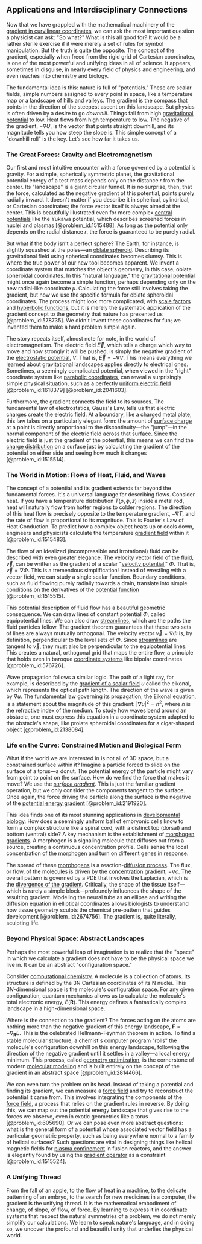 ## Applications and Interdisciplinary Connections

Now that we have grappled with the mathematical machinery of the [gradient in curvilinear coordinates](@article_id:268888), we can ask the most important question a physicist can ask: "So what?" What is this all good for? It would be a rather sterile exercise if it were merely a set of rules for symbol manipulation. But the truth is quite the opposite. The concept of the gradient, especially when freed from the rigid grid of Cartesian coordinates, is one of the most powerful and unifying ideas in all of science. It appears, sometimes in disguise, in nearly every field of physics and engineering, and even reaches into chemistry and biology.

The fundamental idea is this: nature is full of "potentials." These are scalar fields, simple numbers assigned to every point in space, like a temperature map or a landscape of hills and valleys. The gradient is the compass that points in the direction of the steepest ascent on this landscape. But physics is often driven by a desire to go *downhill*. Things fall from high [gravitational potential](@article_id:159884) to low. Heat flows from high temperature to low. The negative of the gradient, $-\nabla U$, is the vector that points straight downhill, and its magnitude tells you how steep the slope is. This simple concept of a "downhill roll" is the key. Let’s see how far it takes us.

### The Great Forces: Gravity and Electromagnetism

Our first and most intuitive encounter with a force governed by a potential is gravity. For a simple, spherically symmetric planet, the gravitational potential energy of a test mass depends only on the distance $r$ from the center. Its "landscape" is a giant circular funnel. It is no surprise, then, that the force, calculated as the negative gradient of this potential, points purely radially inward. It doesn't matter if you describe it in spherical, cylindrical, or Cartesian coordinates; the force vector itself is always aimed at the center. This is beautifully illustrated even for more complex [central potentials](@article_id:148526) like the Yukawa potential, which describes screened forces in nuclei and plasmas [@problem_id:1515488]. As long as the potential only depends on the radial distance $r$, the force is guaranteed to be purely radial.

But what if the body isn't a perfect sphere? The Earth, for instance, is slightly squashed at the poles—an [oblate spheroid](@article_id:161277). Describing its gravitational field using spherical coordinates becomes clumsy. This is where the true power of our new tool becomes apparent. We invent a coordinate system that matches the object's geometry, in this case, oblate spheroidal coordinates. In this "natural language," the [gravitational potential](@article_id:159884) might once again become a simple function, perhaps depending only on the new radial-like coordinate $\mu$. Calculating the force still involves taking the gradient, but now we use the specific formula for oblate spheroidal coordinates. The process might look more complicated, with [scale factors](@article_id:266184) and [hyperbolic functions](@article_id:164681), but it is merely the systematic application of the gradient concept to the geometry that nature has presented us [@problem_id:578735]. We didn't invent these coordinates for fun; we invented them to make a hard problem simple again.

The story repeats itself, almost note for note, in the world of electromagnetism. The electric field $\vec{E}$, which tells a charge which way to move and how strongly it will be pushed, is simply the negative gradient of the [electrostatic potential](@article_id:139819), $V$. That is, $\vec{E} = -\nabla V$. This means everything we learned about gravitational landscapes applies directly to electrical ones. Sometimes, a seemingly complicated potential, when viewed in the "right" coordinate system like [parabolic coordinates](@article_id:165810), can reveal a surprisingly simple physical situation, such as a perfectly [uniform electric field](@article_id:263811) [@problem_id:1618379] [@problem_id:2041603].

Furthermore, the gradient connects the field to its sources. The fundamental law of electrostatics, Gauss's Law, tells us that electric charges create the electric field. At a boundary, like a charged metal plate, this law takes on a particularly elegant form: the amount of [surface charge](@article_id:160045) at a point is directly proportional to the discontinuity—the "jump"—in the normal component of the electric field across that surface. Since the electric field is just the gradient of the potential, this means we can find the [charge distribution](@article_id:143906) on a surface just by calculating the gradient of the potential on either side and seeing how much it changes [@problem_id:1515514].

### The World in Motion: Flows of Heat, Fluid, and Waves

The concept of a potential and its gradient extends far beyond the fundamental forces. It's a universal language for describing flows. Consider heat. If you have a temperature distribution $T(\rho, \phi, z)$ inside a metal rod, heat will naturally flow from hotter regions to colder regions. The direction of this heat flow is precisely opposite to the temperature gradient, $-\nabla T$, and the rate of flow is proportional to its magnitude. This is Fourier's Law of Heat Conduction. To predict how a complex object heats up or cools down, engineers and physicists calculate the temperature [gradient field](@article_id:275399) within it [@problem_id:1515483].

The flow of an idealized (incompressible and irrotational) fluid can be described with even greater elegance. The velocity vector field of the fluid, $\vec{v}$, can be written as the gradient of a scalar "[velocity potential](@article_id:262498)," $\Phi$. That is, $\vec{v} = \nabla \Phi$. This is a tremendous simplification! Instead of wrestling with a vector field, we can study a single scalar function. Boundary conditions, such as fluid flowing purely radially towards a drain, translate into simple conditions on the derivatives of the [potential function](@article_id:268168) [@problem_id:1515515].

This potential description of fluid flow has a beautiful geometric consequence. We can draw lines of constant potential $\Phi$, called equipotential lines. We can also draw [streamlines](@article_id:266321), which are the paths the fluid particles follow. The gradient theorem guarantees that these two sets of lines are always mutually orthogonal. The velocity vector $\vec{v} = \nabla\Phi$ is, by definition, perpendicular to the level sets of $\Phi$. Since [streamlines](@article_id:266321) are tangent to $\vec{v}$, they must also be perpendicular to the equipotential lines. This creates a natural, orthogonal grid that maps the entire flow, a principle that holds even in baroque [coordinate systems](@article_id:148772) like bipolar coordinates [@problem_id:576726].

Wave propagation follows a similar logic. The path of a light ray, for example, is described by the [gradient of a scalar field](@article_id:270271) $u$ called the eikonal, which represents the optical path length. The direction of the wave is given by $\nabla u$. The fundamental law governing its propagation, the Eikonal equation, is a statement about the magnitude of this gradient: $|\nabla u|^2 = n^2$, where $n$ is the refractive index of the medium. To study how waves bend around an obstacle, one must express this equation in a coordinate system adapted to the obstacle's shape, like prolate spheroidal coordinates for a cigar-shaped object [@problem_id:2138084].

### Life on the Curve: Constrained Motion and Biological Form

What if the world we are interested in is not all of 3D space, but a constrained surface within it? Imagine a particle forced to slide on the surface of a torus—a donut. The potential energy of the particle might vary from point to point on the surface. How do we find the force that makes it move? We use the *[surface gradient](@article_id:260652)*. This is just the familiar gradient operation, but we only consider the components tangent to the surface. Once again, the force driving the particle along the surface is the negative of the [potential energy gradient](@article_id:166601) [@problem_id:2191920].

This idea finds one of its most stunning applications in [developmental biology](@article_id:141368). How does a seemingly uniform ball of embryonic cells know to form a complex structure like a spinal cord, with a distinct top (dorsal) and bottom (ventral) side? A key mechanism is the establishment of [morphogen gradients](@article_id:153643). A morphogen is a signaling molecule that diffuses out from a source, creating a continuous concentration profile. Cells sense the local concentration of the [morphogen](@article_id:271005) and turn on different genes in response.

The spread of these [morphogens](@article_id:148619) is a reaction-[diffusion process](@article_id:267521). The flux, or flow, of the molecules is driven by the [concentration gradient](@article_id:136139), $-\nabla c$. The overall pattern is governed by a PDE that involves the Laplacian, which is the [divergence of the gradient](@article_id:270222). Critically, the shape of the tissue itself—which is rarely a simple block—profoundly influences the shape of the resulting gradient. Modeling the neural tube as an ellipse and writing the diffusion equation in elliptical coordinates allows biologists to understand how tissue geometry sculpts the chemical pre-pattern that guides development [@problem_id:2674756]. The gradient is, quite literally, sculpting life.

### Beyond Physical Space: Abstract Landscapes

Perhaps the most powerful leap of imagination is to realize that the "space" in which we calculate a gradient does not have to be the physical space we live in. It can be an abstract "configuration space."

Consider [computational chemistry](@article_id:142545). A molecule is a collection of atoms. Its structure is defined by the 3N Cartesian coordinates of its N nuclei. This $3N$-dimensional space is the molecule's configuration space. For any given configuration, quantum mechanics allows us to calculate the molecule's total electronic energy, $E(\mathbf{R})$. This energy defines a fantastically complex landscape in a high-dimensional space.

Where is the connection to the gradient? The forces acting on the atoms are nothing more than the negative gradient of this energy landscape, $\mathbf{F} = -\nabla_{\mathbf{R}} E$. This is the celebrated Hellmann-Feynman theorem in action. To find a stable molecular structure, a chemist's computer program "rolls" the molecule's configuration downhill on this energy landscape, following the direction of the negative gradient until it settles in a valley—a local energy minimum. This process, called [geometry optimization](@article_id:151323), is the cornerstone of modern [molecular modeling](@article_id:171763) and is built entirely on the concept of the gradient in an abstract space [@problem_id:2814466].

We can even turn the problem on its head. Instead of taking a potential and finding its gradient, we can measure a [force field](@article_id:146831) and try to reconstruct the potential it came from. This involves integrating the components of the [force field](@article_id:146831), a process that relies on the gradient rules in reverse. By doing this, we can map out the potential energy landscape that gives rise to the forces we observe, even in exotic geometries like a torus [@problem_id:605690]. Or we can pose even more abstract questions: what is the general form of a potential whose associated vector field has a particular geometric property, such as being everywhere normal to a family of helical surfaces? Such questions are vital in designing things like helical magnetic fields for [plasma confinement](@article_id:203052) in fusion reactors, and the answer is elegantly found by using the [gradient operator](@article_id:275428) as a constraint [@problem_id:1515524].

### A Unifying Thread

From the fall of an apple, to the flow of heat in a machine, to the delicate patterning of an embryo, to the search for new medicines in a computer, the gradient is the unifying thread. It is the mathematical embodiment of change, of slope, of flow, of force. By learning to express it in coordinate systems that respect the natural symmetries of a problem, we do not merely simplify our calculations. We learn to speak nature's language, and in doing so, we uncover the profound and beautiful unity that underlies the physical world.